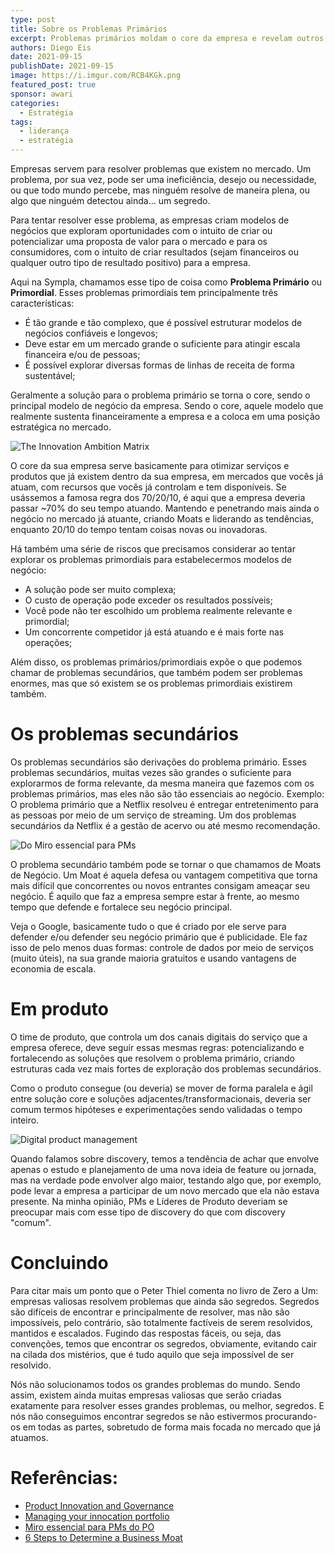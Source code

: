 ```yaml
---
type: post
title: Sobre os Problemas Primários
excerpt: Problemas primários moldam o core da empresa e revelam outros problemas relevantes para resolver que potencializam mais ainda o posicionamento da empresa
authors: Diego Eis
date: 2021-09-15
publishDate: 2021-09-15
image: https://i.imgur.com/RCB4KGk.png
featured_post: true
sponsor: awari
categories:
  - Estratégia
tags:
  - liderança
  - estratégia
---
```


Empresas servem para resolver problemas que existem no mercado. Um problema, por sua vez, pode ser uma ineficiência, desejo ou necessidade, ou que todo mundo percebe, mas ninguém resolve de maneira plena, ou algo que ninguém detectou ainda... um segredo.

Para tentar resolver esse problema, as empresas criam modelos de negócios que exploram oportunidades com o intuito de criar ou potencializar uma proposta de valor para o mercado e para os consumidores, com o intuito de criar resultados (sejam financeiros ou qualquer outro tipo de resultado positivo) para a empresa.

Aqui na Sympla, chamamos esse tipo de coisa como **Problema Primário** ou **Primordial**. Esses problemas primordiais tem principalmente três características:

* É tão grande e tão complexo, que é possível estruturar modelos de negócios confiáveis e longevos;
* Deve estar em um mercado grande o suficiente para atingir escala financeira e/ou de pessoas;
* É possível explorar diversas formas de linhas de receita de forma sustentável;

Geralmente a solução para o problema primário se torna o core, sendo o principal modelo de negócio da empresa. Sendo o core, aquele modelo que realmente sustenta financeiramente a empresa e a coloca em uma posição estratégica no mercado.

![](/images/posts/sobre-problemas-primarios-1.png "The Innovation Ambition Matrix")


O core da sua empresa serve basicamente para otimizar serviços e produtos que já existem dentro da sua empresa, em mercados que vocês já atuam, com recursos que vocês já controlam e tem disponíveis. Se usássemos a famosa regra dos 70/20/10, é aqui que a empresa deveria passar ~70% do seu tempo atuando. Mantendo e penetrando mais ainda o negócio no mercado já atuante, criando Moats e liderando as tendências, enquanto 20/10 do tempo tentam coisas novas ou inovadoras.

Há também uma série de riscos que precisamos considerar ao tentar explorar os problemas primordiais para estabelecermos modelos de negócio:

* A solução pode ser muito complexa;
* O custo de operação pode exceder os resultados possíveis;
* Você pode não ter escolhido um problema realmente relevante e primordial;
* Um concorrente competidor já está atuando e é mais forte nas operações;

Além disso, os problemas primários/primordiais expõe o que podemos chamar de problemas secundários, que também podem ser problemas enormes, mas que só existem se os problemas primordiais existirem também.

# Os problemas secundários

Os problemas secundários são derivações do problema primário. Esses problemas secundários, muitas vezes são grandes o suficiente para explorarmos de forma relevante, da mesma maneira que fazemos com os problemas primários, mas eles não são tão essenciais ao negócio. Exemplo: O problema primário que a Netflix resolveu é entregar entretenimento para as pessoas por meio de um serviço de streaming. Um dos problemas secundários da Netflix é a gestão de acervo ou até mesmo recomendação.

![](/images/posts/sobre-problemas-primarios-2.png "Do Miro essencial para PMs")

O problema secundário também pode se tornar o que chamamos de Moats de Negócio. Um Moat é aquela defesa ou vantagem competitiva que torna mais difícil que concorrentes ou novos entrantes consigam ameaçar seu negócio. É aquilo que faz a empresa sempre estar à frente, ao mesmo tempo que defende e fortalece seu negócio principal.

Veja o Google, basicamente tudo o que é criado por ele serve para defender e/ou defender seu negócio primário que é publicidade. Ele faz isso de pelo menos duas formas: controle de dados por meio de serviços (muito úteis), na sua grande maioria gratuitos e usando vantagens de economia de escala.

# Em produto

O time de produto, que controla um dos canais digitais do serviço que a empresa oferece, deve seguir essas mesmas regras: potencializando e fortalecendo as soluções que resolvem o problema primário, criando estruturas cada vez mais fortes de exploração dos problemas secundários.

Como o produto consegue (ou deveria) se mover de forma paralela e ágil entre solução core e soluções adjacentes/transformacionais, deveria ser comum termos hipóteses e experimentações sendo validadas o tempo inteiro.

![](/images/posts/sobre-problemas-primarios-3.png "Digital product management")


Quando falamos sobre discovery, temos a tendência de achar que envolve apenas o estudo e planejamento de uma nova ideia de feature ou jornada, mas na verdade pode envolver algo maior, testando algo que, por exemplo, pode levar a empresa a participar de um novo mercado que  ela não estava presente. Na minha opinião, PMs e Líderes de Produto deveriam se preocupar mais com esse tipo de discovery do que com discovery "comum".

# Concluindo

Para citar mais um ponto que o Peter Thiel comenta no livro de Zero a Um: empresas valiosas resolvem problemas que ainda são segredos. Segredos são difíceis de encontrar e principalmente de resolver, mas não são impossíveis, pelo contrário, são totalmente factíveis de serem resolvidos, mantidos e escalados. Fugindo das respostas fáceis, ou seja, das convenções, temos que encontrar os segredos, obviamente, evitando cair na cilada dos mistérios, que é tudo aquilo que seja impossível de ser resolvido.

Nós não solucionamos todos os grandes problemas do mundo. Sendo assim, existem ainda muitas empresas valiosas que serão criadas exatamente para resolver esses grandes problemas, ou melhor, segredos. E nós não conseguimos encontrar segredos se não estivermos procurando-os em todas as partes, sobretudo de forma mais focada no mercado que já atuamos.

# Referências:

* [Product Innovation and Governance](https://www2.deloitte.com/us/en/insights/focus/industry-4-0/product-innovation-and-governance.html)
* [Managing your innocation portfolio](https://hbr.org/2012/05/managing-your-innovation-portfolio)
* [Miro essencial para PMs do PO](https://miro.com/app/board/o9J_lf2HMtA=/?moveToWidget=3074457363148376331&cot=14)
* [6 Steps to Determine a Business Moat](https://youtu.be/7AkvTWabHqE)
